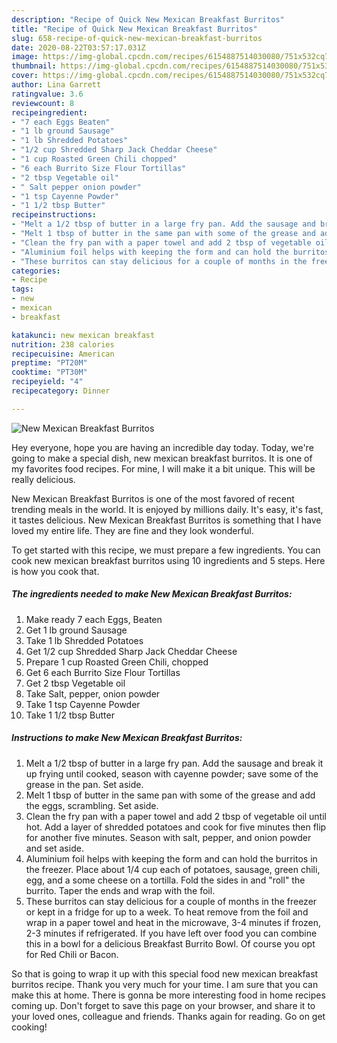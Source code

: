 ```yaml
---
description: "Recipe of Quick New Mexican Breakfast Burritos"
title: "Recipe of Quick New Mexican Breakfast Burritos"
slug: 658-recipe-of-quick-new-mexican-breakfast-burritos
date: 2020-08-22T03:57:17.031Z
image: https://img-global.cpcdn.com/recipes/6154887514030080/751x532cq70/new-mexican-breakfast-burritos-recipe-main-photo.jpg
thumbnail: https://img-global.cpcdn.com/recipes/6154887514030080/751x532cq70/new-mexican-breakfast-burritos-recipe-main-photo.jpg
cover: https://img-global.cpcdn.com/recipes/6154887514030080/751x532cq70/new-mexican-breakfast-burritos-recipe-main-photo.jpg
author: Lina Garrett
ratingvalue: 3.6
reviewcount: 8
recipeingredient:
- "7 each Eggs Beaten"
- "1 lb ground Sausage"
- "1 lb Shredded Potatoes"
- "1/2 cup Shredded Sharp Jack Cheddar Cheese"
- "1 cup Roasted Green Chili chopped"
- "6 each Burrito Size Flour Tortillas"
- "2 tbsp Vegetable oil"
- " Salt pepper onion powder"
- "1 tsp Cayenne Powder"
- "1 1/2 tbsp Butter"
recipeinstructions:
- "Melt a 1/2 tbsp of butter in a large fry pan. Add the sausage and break it up frying until cooked, season with cayenne powder; save some of the grease in the pan. Set aside."
- "Melt 1 tbsp of butter in the same pan with some of the grease and add the eggs, scrambling. Set aside."
- "Clean the fry pan with a paper towel and add 2 tbsp of vegetable oil until hot. Add a layer of shredded potatoes and cook for five minutes then flip for another five minutes. Season with salt, pepper, and onion powder and set aside."
- "Aluminium foil helps with keeping the form and can hold the burritos in the freezer. Place about 1/4 cup each of potatoes, sausage, green chili, egg, and a some cheese on a tortilla. Fold the sides in and &#34;roll&#34; the burrito. Taper the ends and wrap with the foil."
- "These burritos can stay delicious for a couple of months in the freezer or kept in a fridge for up to a week. To heat remove from the foil and wrap in a paper towel and heat in the microwave, 3-4 minutes if frozen, 2-3 minutes if refrigerated. If you have left over food you can combine this in a bowl for a delicious Breakfast Burrito Bowl. Of course you opt for Red Chili or Bacon."
categories:
- Recipe
tags:
- new
- mexican
- breakfast

katakunci: new mexican breakfast 
nutrition: 238 calories
recipecuisine: American
preptime: "PT20M"
cooktime: "PT30M"
recipeyield: "4"
recipecategory: Dinner

---
```



![New Mexican Breakfast Burritos](https://img-global.cpcdn.com/recipes/6154887514030080/751x532cq70/new-mexican-breakfast-burritos-recipe-main-photo.jpg)

Hey everyone, hope you are having an incredible day today. Today, we're going to make a special dish, new mexican breakfast burritos. It is one of my favorites food recipes. For mine, I will make it a bit unique. This will be really delicious.

New Mexican Breakfast Burritos is one of the most favored of recent trending meals in the world. It is enjoyed by millions daily. It's easy, it's fast, it tastes delicious. New Mexican Breakfast Burritos is something that I have loved my entire life. They are fine and they look wonderful.




To get started with this recipe, we must prepare a few ingredients. You can cook new mexican breakfast burritos using 10 ingredients and 5 steps. Here is how you cook that.

<!--inarticleads1-->

##### The ingredients needed to make New Mexican Breakfast Burritos:

1. Make ready 7 each Eggs, Beaten
1. Get 1 lb ground Sausage
1. Take 1 lb Shredded Potatoes
1. Get 1/2 cup Shredded Sharp Jack Cheddar Cheese
1. Prepare 1 cup Roasted Green Chili, chopped
1. Get 6 each Burrito Size Flour Tortillas
1. Get 2 tbsp Vegetable oil
1. Take  Salt, pepper, onion powder
1. Take 1 tsp Cayenne Powder
1. Take 1 1/2 tbsp Butter




<!--inarticleads2-->

##### Instructions to make New Mexican Breakfast Burritos:

1. Melt a 1/2 tbsp of butter in a large fry pan. Add the sausage and break it up frying until cooked, season with cayenne powder; save some of the grease in the pan. Set aside.
1. Melt 1 tbsp of butter in the same pan with some of the grease and add the eggs, scrambling. Set aside.
1. Clean the fry pan with a paper towel and add 2 tbsp of vegetable oil until hot. Add a layer of shredded potatoes and cook for five minutes then flip for another five minutes. Season with salt, pepper, and onion powder and set aside.
1. Aluminium foil helps with keeping the form and can hold the burritos in the freezer. Place about 1/4 cup each of potatoes, sausage, green chili, egg, and a some cheese on a tortilla. Fold the sides in and &#34;roll&#34; the burrito. Taper the ends and wrap with the foil.
1. These burritos can stay delicious for a couple of months in the freezer or kept in a fridge for up to a week. To heat remove from the foil and wrap in a paper towel and heat in the microwave, 3-4 minutes if frozen, 2-3 minutes if refrigerated. If you have left over food you can combine this in a bowl for a delicious Breakfast Burrito Bowl. Of course you opt for Red Chili or Bacon.




So that is going to wrap it up with this special food new mexican breakfast burritos recipe. Thank you very much for your time. I am sure that you can make this at home. There is gonna be more interesting food in home recipes coming up. Don't forget to save this page on your browser, and share it to your loved ones, colleague and friends. Thanks again for reading. Go on get cooking!
